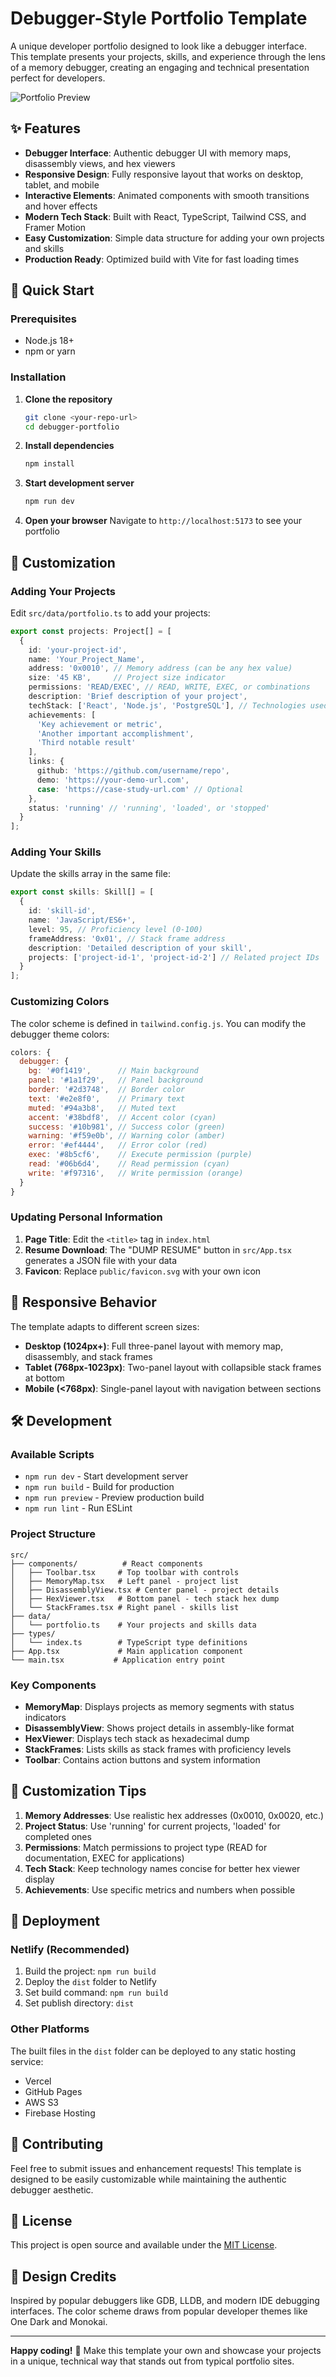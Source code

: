 # Debugger-Style Portfolio Template

A unique developer portfolio designed to look like a debugger interface. This template presents your projects, skills, and experience through the lens of a memory debugger, creating an engaging and technical presentation perfect for developers.

![Portfolio Preview](https://images.unsplash.com/photo-1555066931-4365d14bab8c?w=800&h=400&fit=crop)

## ✨ Features

- **Debugger Interface**: Authentic debugger UI with memory maps, disassembly views, and hex viewers
- **Responsive Design**: Fully responsive layout that works on desktop, tablet, and mobile
- **Interactive Elements**: Animated components with smooth transitions and hover effects
- **Modern Tech Stack**: Built with React, TypeScript, Tailwind CSS, and Framer Motion
- **Easy Customization**: Simple data structure for adding your own projects and skills
- **Production Ready**: Optimized build with Vite for fast loading times

## 🚀 Quick Start

### Prerequisites

- Node.js 18+ 
- npm or yarn

### Installation

1. **Clone the repository**
   ```bash
   git clone <your-repo-url>
   cd debugger-portfolio
   ```

2. **Install dependencies**
   ```bash
   npm install
   ```

3. **Start development server**
   ```bash
   npm run dev
   ```

4. **Open your browser**
   Navigate to `http://localhost:5173` to see your portfolio

## 🎨 Customization

### Adding Your Projects

Edit `src/data/portfolio.ts` to add your projects:

```typescript
export const projects: Project[] = [
  {
    id: 'your-project-id',
    name: 'Your_Project_Name',
    address: '0x0010', // Memory address (can be any hex value)
    size: '45 KB',     // Project size indicator
    permissions: 'READ/EXEC', // READ, WRITE, EXEC, or combinations
    description: 'Brief description of your project',
    techStack: ['React', 'Node.js', 'PostgreSQL'], // Technologies used
    achievements: [
      'Key achievement or metric',
      'Another important accomplishment',
      'Third notable result'
    ],
    links: {
      github: 'https://github.com/username/repo',
      demo: 'https://your-demo-url.com',
      case: 'https://case-study-url.com' // Optional
    },
    status: 'running' // 'running', 'loaded', or 'stopped'
  }
];
```

### Adding Your Skills

Update the skills array in the same file:

```typescript
export const skills: Skill[] = [
  {
    id: 'skill-id',
    name: 'JavaScript/ES6+',
    level: 95, // Proficiency level (0-100)
    frameAddress: '0x01', // Stack frame address
    description: 'Detailed description of your skill',
    projects: ['project-id-1', 'project-id-2'] // Related project IDs
  }
];
```

### Customizing Colors

The color scheme is defined in `tailwind.config.js`. You can modify the debugger theme colors:

```javascript
colors: {
  debugger: {
    bg: '#0f1419',      // Main background
    panel: '#1a1f29',   // Panel background
    border: '#2d3748',  // Border color
    text: '#e2e8f0',    // Primary text
    muted: '#94a3b8',   // Muted text
    accent: '#38bdf8',  // Accent color (cyan)
    success: '#10b981', // Success color (green)
    warning: '#f59e0b', // Warning color (amber)
    error: '#ef4444',   // Error color (red)
    exec: '#8b5cf6',    // Execute permission (purple)
    read: '#06b6d4',    // Read permission (cyan)
    write: '#f97316',   // Write permission (orange)
  }
}
```

### Updating Personal Information

1. **Page Title**: Edit the `<title>` tag in `index.html`
2. **Resume Download**: The "DUMP RESUME" button in `src/App.tsx` generates a JSON file with your data
3. **Favicon**: Replace `public/favicon.svg` with your own icon

## 📱 Responsive Behavior

The template adapts to different screen sizes:

- **Desktop (1024px+)**: Full three-panel layout with memory map, disassembly, and stack frames
- **Tablet (768px-1023px)**: Two-panel layout with collapsible stack frames at bottom
- **Mobile (<768px)**: Single-panel layout with navigation between sections

## 🛠️ Development

### Available Scripts

- `npm run dev` - Start development server
- `npm run build` - Build for production
- `npm run preview` - Preview production build
- `npm run lint` - Run ESLint

### Project Structure

```
src/
├── components/          # React components
│   ├── Toolbar.tsx     # Top toolbar with controls
│   ├── MemoryMap.tsx   # Left panel - project list
│   ├── DisassemblyView.tsx # Center panel - project details
│   ├── HexViewer.tsx   # Bottom panel - tech stack hex dump
│   └── StackFrames.tsx # Right panel - skills list
├── data/
│   └── portfolio.ts    # Your projects and skills data
├── types/
│   └── index.ts        # TypeScript type definitions
├── App.tsx             # Main application component
└── main.tsx           # Application entry point
```

### Key Components

- **MemoryMap**: Displays projects as memory segments with status indicators
- **DisassemblyView**: Shows project details in assembly-like format
- **HexViewer**: Displays tech stack as hexadecimal dump
- **StackFrames**: Lists skills as stack frames with proficiency levels
- **Toolbar**: Contains action buttons and system information

## 🎯 Customization Tips

1. **Memory Addresses**: Use realistic hex addresses (0x0010, 0x0020, etc.)
2. **Project Status**: Use 'running' for current projects, 'loaded' for completed ones
3. **Permissions**: Match permissions to project type (READ for documentation, EXEC for applications)
4. **Tech Stack**: Keep technology names concise for better hex viewer display
5. **Achievements**: Use specific metrics and numbers when possible

## 🚀 Deployment

### Netlify (Recommended)

1. Build the project: `npm run build`
2. Deploy the `dist` folder to Netlify
3. Set build command: `npm run build`
4. Set publish directory: `dist`

### Other Platforms

The built files in the `dist` folder can be deployed to any static hosting service:
- Vercel
- GitHub Pages
- AWS S3
- Firebase Hosting

## 🤝 Contributing

Feel free to submit issues and enhancement requests! This template is designed to be easily customizable while maintaining the authentic debugger aesthetic.

## 📄 License

This project is open source and available under the [MIT License](LICENSE).

## 🎨 Design Credits

Inspired by popular debuggers like GDB, LLDB, and modern IDE debugging interfaces. The color scheme draws from popular developer themes like One Dark and Monokai.

---

**Happy coding!** 🚀 Make this template your own and showcase your projects in a unique, technical way that stands out from typical portfolio sites.